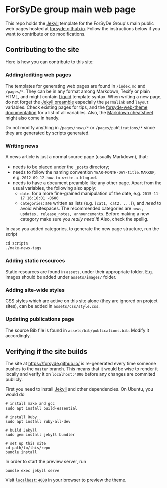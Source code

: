 # ForSyDe group main web page

This repo holds the [Jekyll](https://jekyllrb.com/) template for the ForSyDe Group's main public web pages hosted at [forsyde.github.io](forsyde.github.io). Follow the instructions below if you want to contribute or do modifications.

## Contributing to the site

Here is how you can contribute to this site:

### Adding/editing web pages

The templates for generating web pages are found in `/index.md` and `/pages/*`. They can be in any format among Markdown, Texify or plain HTML, and might contain [Liquid](https://github.com/Shopify/liquid/wiki) template syntax. When writing a new page, do not forget the [Jekyll preamble](https://jekyllrb.com/docs/pages/) especially the `permalink` and `layout` variables. Check existing pages for tips, and the [forsyde-web-theme documentation](https://github.com/forsyde/forsyde-web-theme/blob/master/docs/README.md) for a list of all variables. Also, the [Markdown cheatsheet](https://github.com/forsyde/forsyde-web-theme/blob/master/index.md) might also come in handy.

Do not modify anything in `/pages/news/*` or `/pages/publications/*` since they are generated by scripts generated. 

### Writing news

A news article is just a normal source page (usually Markdown), that:

 * needs to be placed under the `_posts` directory;
 * needs to follow the naming convention `YEAR-MONTH-DAY-title.MARKUP`, e.g. `2012-09-12-how-to-write-a-blog.md`. 
 * needs to have a document preamble like any other page. Apart from the usual variables, the following also apply:
   - `date`: for a more fine-grained manipulation of the date, e.g. `2015-11-17 16:16:01 -0600`
   - `categories`: are written as lists (e.g. `[cat1, cat2, ...]`), and *need* to avoid whitespaces. The recommended categories are `news, updates, release_notes, announcements`. Before making a new category make sure you *really need it*! Also, check the spellig.
   
In case you added categories, to generate the new page structure, run the script
   
    cd scripts
	./make-news-tags

### Adding static resources

Static resources are found in `assets`, under their appropriate folder. E.g. images should be added under `assets/images/` folder. 

### Adding site-wide styles

CSS styles which are active on this site alone (they are ignored on project sites), can be added in `assets/css/style.css`. 

### Updating publications page

The source Bib file is found in `assets/bib/publications.bib`. Modify it accordingly.
	
## Verifying if the site builds

The site at https://forsyde.github.io/ is re-generated every time someone pushes to the `master` branch. This means that it would be wise to render it locally and verify it on `localhost:4000` before any changes are commited publicly.

First you need to install [Jekyll](https://jekyllrb.com/docs/installation/) and other dependencies. On Ubuntu, you would do

    # install make and gcc
    sudo apt install build-essential
	
	# install Ruby
	sudo apt install ruby-all-dev
	
	# build Jekyll
	sudo gem install jekyll bundler
	
	# set up this site
	cd path/to/this/repo
    bundle install

In order to start the preview server, run

    bundle exec jekyll serve
	
Visit [`localhost:4000`](http://localhost:4000) in your browser to preview the theme.
